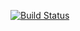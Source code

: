 [![Build Status](https://travis-ci.org//jeffersonchoi/project2lastversion.svg?branch=master)](https://travis-ci.org//jeffersonchoi/project2lastversion)
